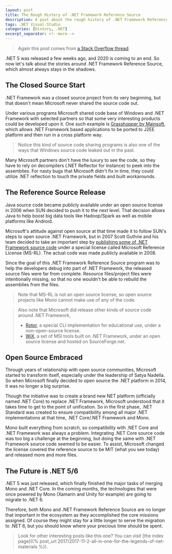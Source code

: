 ```yaml
---
layout: post
title: The Rough History of .NET Framework Reference Source
description: A post about the rough history of .NET Framework Reference Source and interesting stories around it.
tags: .NET Visual-Studio
categories: [History, .NET]
excerpt_separator: <!--more-->
---
```


> Again this post comes from [a Stack Overflow thread](https://stackoverflow.com/questions/65278997/is-it-somehow-possible-to-see-unit-tests-which-covers-microsoft-referencesource).

.NET 5 was released a few weeks ago, and 2020 is coming to an end. So now let's talk about the stories around .NET Framework Reference Source, which almost always stays in the shadows.

<!--more-->

## The Closed Source Start

.NET Framework was a closed source project from its very beginning, but that doesn't mean Microsoft never shared the source code out.

Under various programs Microsoft shared code base of Windows and .NET Framework with selected partners so that some very interesting products could be developed upon it. One such example is [Grasshopper by Mainsoft](https://www.zdnet.com/article/grasshopper-hops-code-from-visual-studio-net-to-linux-for-free/), which allows .NET Framework based applications to be ported to J2EE platform and then run in a cross platform way.

> Notice this kind of source code sharing programs is also one of the ways that Windows source code leaked out in the past.

Many Microsoft partners don't have the luxury to see the code, so they have to rely on decompilers (.NET Reflector for instance) to peek into the assemblies. For nasty bugs that Microsoft didn't fix in time, they could utilize .NET reflection to touch the private fields and built workarounds.

## The Reference Source Release

Java source code became publicly available under an open source license in 2006 when SUN decided to push it to the next level. That decision allows Java to help boost big data tools like Hadoop/Spark as well as mobile platforms like Android.

Microsoft's attitude against open source at that time made it to follow SUN's steps to open source .NET Framework, but in 2007 Scott Guthrie and his team decided to take an important step by [publishing some of .NET Framework source code](https://weblogs.asp.net/scottgu/releasing-the-source-code-for-the-net-framework-libraries) under a special license called Microsoft Reference License (MS-RL). The actual code was made publicly available in 2008.

Since the goal of this .NET Framework Reference Source program was to help the developers debug into part of .NET Framework, the released source files were far from complete. Resource files/project files were intentionally missing, so that no one wouldn't be able to rebuild the assemblies from the files.

> Note that MS-RL is not an open source license, so open source projects like Mono cannot make use of any of the code.

> Also note that Microsoft did release other kinds of source code around .NET Framework,
>
> - [Rotor](https://en.wikipedia.org/wiki/Shared_Source_Common_Language_Infrastructure), a special CLI implementation for educational use, under a non-open-source license.
> - [WiX](https://wixtoolset.org/), a set of MSI tools built on .NET Framework, under an open source license and hosted on SourceForge.net.

## Open Source Embraced

Through years of relationship with open source communities, Microsoft started to transform itself, especially under the leadership of Satya Nadella. So when Microsoft finally decided to open source the .NET platform in 2014, it was no longer a big surprise.

Though the initiative was to create a brand new NET platform (officially named .NET Core) to replace .NET Framework, Microsoft understood that it takes time to get to the point of unification. So in the first phase, .NET Standard was created to ensure compatibility among all major .NET implementations at that time, .NET Core/.NET Framework and Mono.

Mono built everything from scratch, so compatibility with .NET Core and .NET Framework was always a problem. Integrating .NET Core source code was too big a challenge at the beginning, but doing the same with .NET Framework source code seemed to be easier. To assist, Microsoft changed the license covered the reference source to be MIT (what you see today) and released more and more files.

## The Future is .NET 5/6

.NET 5 was just released, which finally finished the major tasks of merging Mono and .NET Core. In the coming months, the technologies that were once powered by Mono (Xamarin and Unity for example) are going to migrate to .NET 6.

Therefore, both Mono and .NET Framework Reference Source are no longer that important in the ecosystem as they accomplished the core missions assigned. Of course they might stay for a little longer to serve the migration to .NET 6, but you should know where your precious time should be spent.

> Look for other interesting posts like this one? You can visit [the index page]({% post_url 2017/2017-11-2-all-in-one-for-the-legends-of-net-materials %}).

